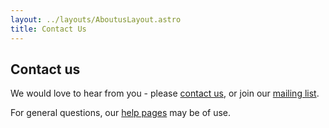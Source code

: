 ```yaml
---
layout: ../layouts/AboutusLayout.astro
title: Contact Us
---
```


## Contact us

We would love to hear from you - please [contact us](mailto:bioimage-archive@ebi.ac.uk), or join our [mailing list](https://listserver.ebi.ac.uk/mailman/listinfo/bioimage-archive-announce).

For general questions, our [help pages](./help) may be of use.